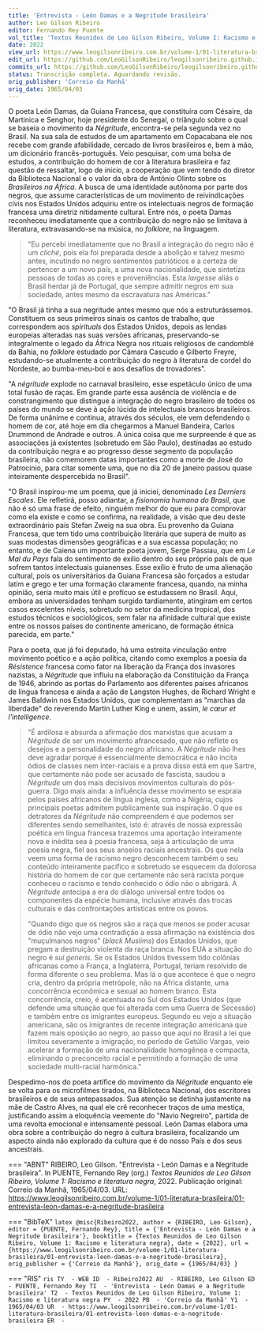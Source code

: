 ```yaml
---
title: 'Entrevista - León Damas e a Negritude brasileira'
author: Leo Gilson Ribeiro
editor: Fernando Rey Puente
vol_title: 'Textos Reunidos de Leo Gilson Ribeiro, Volume I: Racismo e literatura negra'
date: 2022
view_url: https://www.leogilsonribeiro.com.br/volume-1/01-literatura-brasileira/01-entrevista-leon-damas-e-a-negritude-brasileira
edit_url: https://github.com/LeoGilsonRibeiro/leogilsonribeiro.github.io/edit/main/docs/markdown/volume-1/01-literatura-brasileira/01-entrevista-leon-damas-e-a-negritude-brasileira.md
commits_url: https://github.com/LeoGilsonRibeiro/leogilsonribeiro.github.io/commits/main/docs/markdown/volume-1/01-literatura-brasileira/01-entrevista-leon-damas-e-a-negritude-brasileira.md
status: Transcrição completa. Aguardando revisão.
orig_publisher: 'Correio da Manhã'
orig_date: 1965/04/03
---
```


O poeta León Damas, da Guiana Francesa, que constituíra com Césaire, da Martinica e Senghor, hoje presidente do Senegal, o triângulo sobre o qual se baseia o movimento da *Négritude*, encontra-se pela segunda vez no Brasil. Na sua sala de estudos de um apartamento em Copacabana ele nos recebe com grande afabilidade, cercado de livros brasileiros e, bem à mão, um dicionário francês-português. Veio pesquisar, com uma bolsa de estudos, a contribuição do homem de cor à literatura brasileira e faz questão de ressaltar, logo de início, a cooperação que vem tendo do diretor da Biblioteca Nacional e o valor da obra de Antônio Olinto sobre os *Brasileiros na África*. A busca de uma identidade autônoma por parte dos negros, que assume características de um movimento de reivindicações civis nos Estados Unidos adquiriu entre os intelectuais negros de formação francesa uma diretriz nitidamente cultural. Entre nós, o poeta Damas reconheceu imediatamente que a contribuição do negro não se limitava à literatura, extravasando-se na música, no *folklore*, na linguagem.

> "Eu percebi imediatamente que no Brasil a integração do negro não é um *cliché*, pois ela foi preparada desde a abolição e talvez mesmo antes, incutindo no negro sentimentos patrióticos e a certeza de pertencer a um novo país, a uma nova nacionalidade, que sintetiza pessoas de todas as cores e proveniências. Esta *largesse* aliás o Brasil herdar já de Portugal, que sempre admitir negros em sua sociedade, antes mesmo da escravatura nas Américas."

"O Brasil já tinha a sua negritude antes mesmo que nós a estruturássemos. Constituem os seus primeiros sinais os cantos de trabalho, que correspondem aos *spirituals* dos Estados Unidos, depois as lendas europeias alteradas nas suas versões africanas, preservando-se integralmente o legado da África Negra nos rituais religiosos de candomblé da Bahia, no *folklore* estudado por Câmara Cascudo e Gilberto Freyre, estudando-se atualmente a contribuição do negro à literatura de cordel do Nordeste, ao bumba-meu-boi e aos desafios de trovadores".

"A *négritude* explode no carnaval brasileiro, esse espetáculo único de uma total fusão de raças. Em grande parte essa ausência de violência e de constrangimento que distingue a integração do negro brasileiro de todos os países do mundo se deve à ação lúcida de intelectuais brancos brasileiros. De forma unânime e continua, através dos séculos, ele vem defendendo o homem de cor, até hoje em dia chegarmos a Manuel Bandeira, Carlos Drummond de Andrade e outros. A única coisa que me surpreende é que as associações já existentes (sobretudo em São Paulo), destinadas ao estudo da contribuição negra e ao progresso desse segmento da população brasileira, não comemorem datas importantes como a morte de José do Patrocínio, para citar somente uma, que no dia 20 de janeiro passou quase inteiramente despercebida no Brasil".

"O Brasil inspirou-me um poema, que já iniciei, denominado *Les Derniers Escales*. Ele refletirá, posso adiantar, a *fisionomia humana do Brasil*, que não é só uma frase de efeito, ninguém melhor do que eu para comprovar como ela existe e como se confirma, na realidade, a visão que deu deste extraordinário país Stefan Zweig na sua obra. Eu provenho da Guiana Francesa, que tem tido uma contribuição literária que supera de muito as suas modestas dimensões geográficas e a sua escassa população; no entanto, e de Caiena um importante poeta jovem, Serge Passiau, que em *Le Mal du Pays* fala do sentimento de exílio dentro do seu próprio país de que sofrem tantos intelectuais guianenses. Esse exílio é fruto de uma alienação cultural, pois os universitários da Guiana Francesa são forçados a estudar latim e grego e ter uma formação claramente francesa, quando, na minha opinião, seria muito mais útil e profícuo se estudassem no Brasil. Aqui, embora as universidades tenham surgido tardiamente, atingiram em certos casos excelentes níveis, sobretudo no setor da medicina tropical, dos estudos técnicos e sociológicos, sem falar na afinidade cultural que existe entre os nossos países do continente americano, de formação étnica parecida, em parte."

Para o poeta, que já foi deputado, há uma estreita vinculação entre movimento poético e a ação política, citando como exemplos a poesia da *Résistence* francesa como fator na liberação da França dos invasores nazistas, a *Négritude* que influiu na elaboração da Constituição da França de 1946, abrindo as portas do Parlamento aos diferentes países africanos de língua francesa e ainda a ação de Langston Hughes, de Richard Wright e James Baldwin nos Estados Unidos, que complementam as "marchas da liberdade" do reverendo Martin Luther King e unem, assim, *le cœur et l'intelligence*.

> "É ardilosa e absurda a afirmação dos marxistas que acusam a *Négritude* de ser um movimento afrancesado, que não reflete os desejos e a personalidade do negro africano. A *Négritude* não lhes deve agradar porque é essencialmente democrática e não incita ódios de classes nem inter-raciais e a prova disso está em que Sartre, que certamente não pode ser acusado de fascista, saudou a *Négritude* um dos mais decisivos movimentos culturais do pós-guerra. Digo mais ainda: a influência desse movimento se espraia pelos países africanos de língua inglesa, como a Nigéria, cujos principais poetas admitem publicamente sua inspiração. O que os detratores da *Négritude* não compreendem é que podemos ser diferentes sendo semelhantes, isto é: através de nossa expressão poética em língua francesa trazemos uma aportação inteiramente nova e inédita sea à poesia francesa, seja à articulação de uma poesia negra, fiel aos seus anseios raciais ancestrais. Os que nela veem uma forma de racismo negro desconhecem também o seu conteúdo inteiramente pacífico e sobretudo se esquecem da dolorosa história do homem de cor que certamente não será racista porque conheceu o racismo e tendo conhecido o ódio não o abrigará. A *Négritude* antecipa a era do diálogo universal entre todos os componentes da espécie humana, inclusive através das trocas culturais e das confrontações artísticas entre os povos. 
>
> "Quando digo que os negros são a raça que menos se poder acusar de ódio não vejo uma contradição a essa afirmação na existência dos "muçulmanos negros" (*black Muslims*) dos Estados Unidos, que pregam a destruição violenta da raça branca. Nos EUA a situação do negro é *sui generis*. Se os Estados Unidos tivessem tido colônias africanas como a França, a Inglaterra, Portugal, teriam resolvido de forma diferente o seu problema. Mas lá o que acontece é que o negro cria, dentro da própria metrópole, não na África distante, uma concorrência econômica e sexual ao homem branco. Esta concorrência, creio, é acentuada no Sul dos Estados Unidos (que defende uma situação que foi alterada com uma Guerra de Secessão) e também entre os imigrantes europeus. Segundo eu vejo a situação americana, são os imigrantes de recente integração americana que fazem mais oposição ao negro, ao passo que aqui no Brasil a lei que limitou severamente a imigração, no período de Getúlio Vargas, veio acelerar a formação de uma nacionalidade homogênea e compacta, eliminando o preconceito racial e permitindo a formação de uma sociedade multi-racial harmônica."

Despedimo-nos do poeta artífice do movimento da *Négritude* enquanto ele se volta para os microfilmes tirados, na Biblioteca Nacional, dos escritores brasileiros e de seus antepassados. Sua atenção se detinha justamente na mãe de Castro Alves, na qual ele crê reconhecer traços de uma mestiça, justificando assim a eloquência veemente do "Navio Negreiro", partida de uma revolta emocional e intensamente pessoal. León Damas elabora uma obra sobre a contribuição do negro à cultura brasileira, focalizando um aspecto ainda não explorado da cultura que é do nosso País e dos seus ancestrais.


=== "ABNT"
    RIBEIRO, Leo Gilson. "Entrevista - León Damas e a Negritude brasileira". In PUENTE, Fernando Rey (org.) <em>Textos Reunidos de Leo Gilson Ribeiro, Volume 1: Racismo e literatura negra</em>, 2022. Publicação original: Correio da Manhã, 1965/04/03. URL: <a href="stable_url">https://www.leogilsonribeiro.com.br/volume-1/01-literatura-brasileira/01-entrevista-leon-damas-e-a-negritude-brasileira</a>

=== "BibTeX"
    ```latex
    @misc{Ribeiro2022,
    author = {RIBEIRO, Leo Gilson},
    editor = {PUENTE, Fernando Rey},
    title = {'Entrevista - León Damas e a Negritude brasileira'},
    booktitle = {Textos Reunidos de Leo Gilson Ribeiro, Volume 1: Racismo e literatura negra},
    date = {2022},
    url = {https://www.leogilsonribeiro.com.br/volume-1/01-literatura-brasileira/01-entrevista-leon-damas-e-a-negritude-brasileira},
    orig_publisher = {'Correio da Manhã'},
    orig_date = {1965/04/03}
    }
    ```

=== "RIS"
    ```ris
    TY  - WEB
    ID  - Ribeiro2022
    AU  - RIBEIRO, Leo Gilson
    ED  - PUENTE, Fernando Rey
    TI  - 'Entrevista - León Damas e a Negritude brasileira'
    T2  - Textos Reunidos de Leo Gilson Ribeiro, Volume 1: Racismo e literatura negra
    PY  - 2022
    PB  - 'Correio da Manhã'
    Y1  - 1965/04/03
    UR  - https://www.leogilsonribeiro.com.br/volume-1/01-literatura-brasileira/01-entrevista-leon-damas-e-a-negritude-brasileira
    ER  - 
    ```
